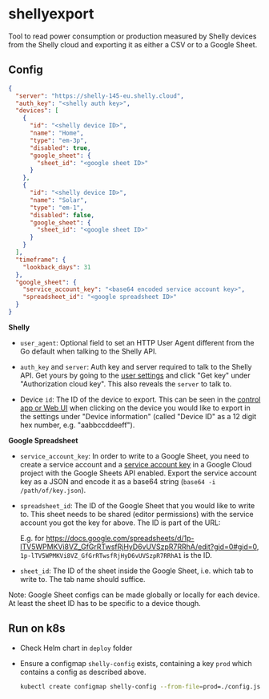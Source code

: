 # shellyexport

Tool to read power consumption or production measured by Shelly devices from the Shelly cloud and exporting it as either a CSV or to a Google Sheet.

## Config

```json
{
  "server": "https://shelly-145-eu.shelly.cloud",
  "auth_key": "<shelly auth key>",
  "devices": [
    {
      "id": "<shelly device ID>",
      "name": "Home",
      "type": "em-3p",
      "disabled": true,
      "google_sheet": {
        "sheet_id": "<google sheet ID>"
      }
    },
    {
      "id": "<shelly device ID>",
      "name": "Solar",
      "type": "em-1",
      "disabled": false,
      "google_sheet": {
        "sheet_id": "<google sheet ID>"
      }
    }
  ],
  "timeframe": {
    "lookback_days": 31
  },
  "google_sheet": {
    "service_account_key": "<base64 encoded service account key>",
    "spreadsheet_id": "<google spreadsheet ID>"
  }
}
```

**Shelly**

* `user_agent`: Optional field to set an HTTP User Agent different from the Go default when talking to the Shelly API.

* `auth_key` and `server`: Auth key and server required to talk to the Shelly API. Get yours by going to the [user settings](https://control.shelly.cloud/#/settings/user) and click "Get key" under "Authorization cloud key". This also reveals the `server` to talk to.

* Device `id`: The ID of the device to export. This can be seen in the [control app or Web UI](https://control.shelly.cloud/) when clicking on the device you would like to export in the settings under "Device information" (called "Device ID" as a 12 digit hex number, e.g. "aabbccddeeff").

**Google Spreadsheet**

* `service_account_key`: In order to write to a Google Sheet, you need to create a service account and a [service account key](https://cloud.google.com/iam/docs/keys-create-delete#creating) in a Google Cloud project with the Google Sheets API enabled. Export the service account key as a JSON and encode it as a base64 string (`base64 -i /path/of/key.json`).

* `spreadsheet_id`: The ID of the Google Sheet that you would like to write to. This sheet needs to be shared (editor permissions) with the service account you got the key for above. The ID is part of the URL:

  E.g. for https://docs.google.com/spreadsheets/d/1p-lTV5WPMKVi8VZ_GfGrRTwsfRjHyD6vUVSzpR7RRhA/edit?gid=0#gid=0, `1p-lTV5WPMKVi8VZ_GfGrRTwsfRjHyD6vUVSzpR7RRhA1` is the ID.

* `sheet_id`: The ID of the sheet inside the Google Sheet, i.e. which tab to write to. The tab name should suffice.

Note: Google Sheet configs can be made globally or locally for each device. At least the sheet ID has to be specific to a device though.

## Run on k8s

- Check Helm chart in `deploy` folder
- Ensure a configmap `shelly-config` exists, containing a key `prod` which contains a config as described above.

  ```bash
  kubectl create configmap shelly-config --from-file=prod=./config.json
  ```
